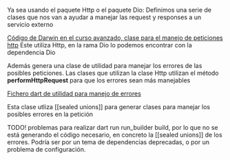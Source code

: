 Ya sea usando el paquete Http o el paquete Dio:
Definimos una serie de clases que nos van a ayudar a manejar las request y responses a un servicio externo

[Código de Darwin en el curso avanzado, clase para el manejo de peticiones http](https://github.com/darwin-morocho/flutter-avanzado/blob/final/blockchain_bloc_authentication/lib/app/data/http/http.dart) Este utiliza Http, en la rama Dio lo podemos encontrar con la dependencia Dio

Además genera una clase de utilidad para manejar los errores de las posibles peticiones. Las clases que utilizan la clase Http utilizan el método **performHttpRequest** para que los errores sean más manejables

[Fichero dart de utilidad para manejo de errores](https://github.com/darwin-morocho/flutter-avanzado/blob/final/blockchain_bloc_authentication/lib/app/data/utils.dart)

Esta clase utliza [[sealed unions]] para generar clases para manejar los posibles errores en la petición

TODO! problemas para realizar dart run run_builder build, por lo que no se está generando el código necesario, en concreto la [[sealed unions]] de los errores. Podría ser por un tema de dependencias deprecadas, o por un problema de configuración.


 